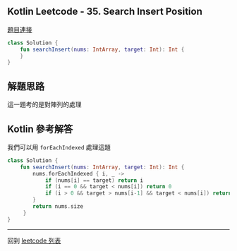 ## Kotlin Leetcode - 35. Search Insert Position

[題目連接](https://leetcode.com/problems/search-insert-position/)

```kotlin
class Solution {
    fun searchInsert(nums: IntArray, target: Int): Int {
    }
}
```

## 解題思路

這一題考的是對陣列的處理

## Kotlin 參考解答

我們可以用 `forEachIndexed` 處理這題

```kotlin
class Solution {  
    fun searchInsert(nums: IntArray, target: Int): Int {
        nums.forEachIndexed { i, _ ->  
            if (nums[i] == target) return i  
            if (i == 0 && target < nums[i]) return 0  
            if (i > 0 && target > nums[i-1] && target < nums[i]) return i  
        }  
        return nums.size  
     }  
}
```

------

回到 [leetcode 列表](index.md)
